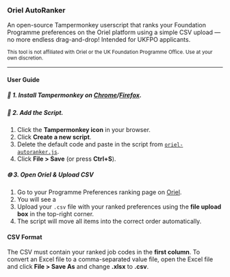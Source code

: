 ### Oriel AutoRanker

An open-source Tampermonkey userscript that ranks your Foundation Programme preferences on the Oriel platform using a simple CSV upload — no more endless drag-and-drop! Intended for UKFPO applicants.

<sup>This tool is not affiliated with Oriel or the UK Foundation Programme Office. Use at your own discretion.</sup>

---

#### User Guide

##### 🧩 1. Install Tampermonkey on [Chrome](https://chrome.google.com/webstore/detail/tampermonkey/dhdgffkkebhmkfjojejmpbldmpobfkfo)/[Firefox](https://addons.mozilla.org/en-GB/firefox/addon/tampermonkey/).

##### 📝 2. Add the Script.
1. Click the **Tampermonkey icon** in your browser.
2. Click **Create a new script**.
3. Delete the default code and paste in the script from [`oriel-autoranker.js`](./oriel-autoranker.js).
4. Click **File > Save** (or press **Ctrl+S**).

##### 🌐 3. Open Oriel & Upload CSV
1. Go to your Programme Preferences ranking page on [Oriel](https://www.oriel.nhs.uk/).
2. You will see a 
3. Upload your `.csv` file with your ranked preferences using the **file upload box** in the top-right corner.
4. The script will move all items into the correct order automatically.

#### CSV Format

The CSV must contain your ranked job codes in the **first column**. To convert an Excel file to a comma-separated value file, open the Excel file and click **File > Save As** and change **.xlsx** to **.csv**.

